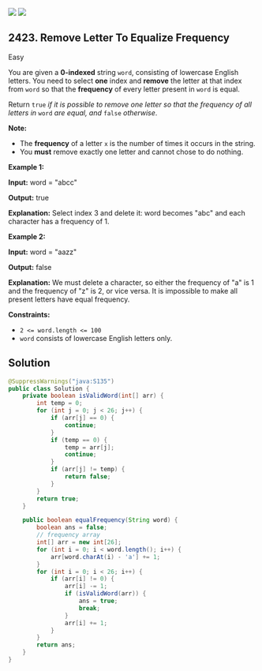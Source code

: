 [![](https://img.shields.io/github/stars/javadev/LeetCode-in-Java?label=Stars&style=flat-square)](https://github.com/javadev/LeetCode-in-Java)
[![](https://img.shields.io/github/forks/javadev/LeetCode-in-Java?label=Fork%20me%20on%20GitHub%20&style=flat-square)](https://github.com/javadev/LeetCode-in-Java/fork)

## 2423\. Remove Letter To Equalize Frequency

Easy

You are given a **0-indexed** string `word`, consisting of lowercase English letters. You need to select **one** index and **remove** the letter at that index from `word` so that the **frequency** of every letter present in `word` is equal.

Return `true` _if it is possible to remove one letter so that the frequency of all letters in_ `word` _are equal, and_ `false` _otherwise_.

**Note:**

*   The **frequency** of a letter `x` is the number of times it occurs in the string.
*   You **must** remove exactly one letter and cannot chose to do nothing.

**Example 1:**

**Input:** word = "abcc"

**Output:** true

**Explanation:** Select index 3 and delete it: word becomes "abc" and each character has a frequency of 1. 

**Example 2:**

**Input:** word = "aazz"

**Output:** false

**Explanation:** We must delete a character, so either the frequency of "a" is 1 and the frequency of "z" is 2, or vice versa. It is impossible to make all present letters have equal frequency. 

**Constraints:**

*   `2 <= word.length <= 100`
*   `word` consists of lowercase English letters only.

## Solution

```java
@SuppressWarnings("java:S135")
public class Solution {
    private boolean isValidWord(int[] arr) {
        int temp = 0;
        for (int j = 0; j < 26; j++) {
            if (arr[j] == 0) {
                continue;
            }
            if (temp == 0) {
                temp = arr[j];
                continue;
            }
            if (arr[j] != temp) {
                return false;
            }
        }
        return true;
    }

    public boolean equalFrequency(String word) {
        boolean ans = false;
        // frequency array
        int[] arr = new int[26];
        for (int i = 0; i < word.length(); i++) {
            arr[word.charAt(i) - 'a'] += 1;
        }
        for (int i = 0; i < 26; i++) {
            if (arr[i] != 0) {
                arr[i] -= 1;
                if (isValidWord(arr)) {
                    ans = true;
                    break;
                }
                arr[i] += 1;
            }
        }
        return ans;
    }
}
```
